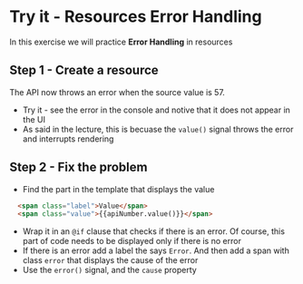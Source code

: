 # Try it - Resources Error Handling

In this exercise we will practice **Error Handling** in resources 

## Step 1 - Create a resource
The API now throws an error when the source value is 57. 
* Try it - see the error in the console and notive that it does not appear in the UI
* As said in the lecture, this is becuase the `value()` signal throws the error and interrupts rendering
  
## Step 2 - Fix the problem
* Find the part in the template that displays the value
```html
  <span class="label">Value</span>
  <span class="value">{{apiNumber.value()}}</span>
```

* Wrap it in an `@if` clause that checks if there is an error. Of course, this part of code needs to be displayed only if there is no error
* If there is an error add a label the says `Error`. And then add a span with class `error` that displays the cause of the error
* Use the `error()` signal, and the `cause` property

